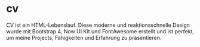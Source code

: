 # cv
CV ist ein HTML-Lebenslauf. Diese moderne und reaktionsschnelle Design wurde mit Bootstrap 4, Now UI Kit und FontAwesome erstellt und ist perfekt, um meine Projects,  Fähigkeiten und Erfahrung zu präsentieren.
